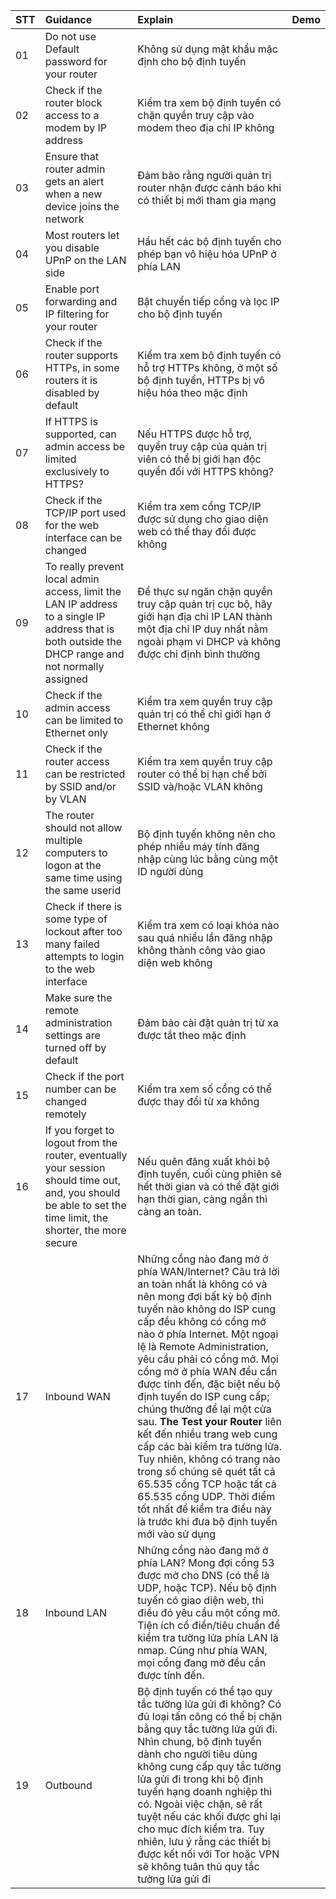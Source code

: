 |STT|Guidance|Explain|Demo|
|:---|:---|:---|:---|
|01|Do not use Default password for your router|Không sử dụng mật khẩu mặc định cho bộ định tuyến||
|02|Check if the router block access to a modem by IP address|Kiểm tra xem bộ định tuyến có chặn quyền truy cập vào modem theo địa chỉ IP không||
|03|Ensure that router admin gets an alert when a new device joins the network|Đảm bảo rằng người quản trị router nhận được cảnh báo khi có thiết bị mới tham gia mạng||
|04|Most routers let you disable UPnP on the LAN side|Hầu hết các bộ định tuyến cho phép bạn vô hiệu hóa UPnP ở phía LAN||
|05|Enable port forwarding and IP filtering for your router|Bật chuyển tiếp cổng và lọc IP cho bộ định tuyến||
|06|Check if the router supports HTTPs, in some routers it is disabled by default|Kiểm tra xem bộ định tuyến có hỗ trợ HTTPs không, ở một số bộ định tuyến, HTTPs bị vô hiệu hóa theo mặc định||
|07|If HTTPS is supported, can admin access be limited exclusively to HTTPS?|Nếu HTTPS được hỗ trợ, quyền truy cập của quản trị viên có thể bị giới hạn độc quyền đối với HTTPS không?||
|08|Check if the TCP/IP port used for the web interface can be changed|Kiểm tra xem cổng TCP/IP được sử dụng cho giao diện web có thể thay đổi được không||
|09|To really prevent local admin access, limit the LAN IP address to a single IP address that is both outside the DHCP range and not normally assigned|Để thực sự ngăn chặn quyền truy cập quản trị cục bộ, hãy giới hạn địa chỉ IP LAN thành một địa chỉ IP duy nhất nằm ngoài phạm vi DHCP và không được chỉ định bình thường||
|10|Check if the admin access can be limited to Ethernet only|Kiểm tra xem quyền truy cập quản trị có thể chỉ giới hạn ở Ethernet không||
|11|Check if the router access can be restricted by SSID and/or by VLAN|Kiểm tra xem quyền truy cập router có thể bị hạn chế bởi SSID và/hoặc VLAN không||
|12|The router should not allow multiple computers to logon at the same time using the same userid|Bộ định tuyến không nên cho phép nhiều máy tính đăng nhập cùng lúc bằng cùng một ID người dùng||
|13|Check if there is some type of lockout after too many failed attempts to login to the web interface|Kiểm tra xem có loại khóa nào sau quá nhiều lần đăng nhập không thành công vào giao diện web không||
|14|Make sure the remote administration settings are turned off by default|Đảm bảo cài đặt quản trị từ xa được tắt theo mặc định||
|15|Check if the port number can be changed remotely|Kiểm tra xem số cổng có thể được thay đổi từ xa không||
|16|If you forget to logout from the router, eventually your session should time out, and, you should be able to set the time limit, the shorter, the more secure|Nếu quên đăng xuất khỏi bộ định tuyến, cuối cùng phiên sẽ hết thời gian và có thể đặt giới hạn thời gian, càng ngắn thì càng an toàn.||
|17|Inbound WAN|Những cổng nào đang mở ở phía WAN/Internet? Câu trả lời an toàn nhất là không có và nên mong đợi bất kỳ bộ định tuyến nào không do ISP cung cấp đều không có cổng mở nào ở phía Internet. Một ngoại lệ là Remote Administration, yêu cầu phải có cổng mở. Mọi cổng mở ở phía WAN đều cần được tính đến, đặc biệt nếu bộ định tuyến do ISP cung cấp; chúng thường để lại một cửa sau. **The Test your Router** liên kết đến nhiều trang web cung cấp các bài kiểm tra tường lửa. Tuy nhiên, không có trang nào trong số chúng sẽ quét tất cả 65.535 cổng TCP hoặc tất cả 65.535 cổng UDP. Thời điểm tốt nhất để kiểm tra điều này là trước khi đưa bộ định tuyến mới vào sử dụng||
|18|Inbound LAN|Những cổng nào đang mở ở phía LAN? Mong đợi cổng 53 được mở cho DNS (có thể là UDP, hoặc TCP). Nếu bộ định tuyến có giao diện web, thì điều đó yêu cầu một cổng mở. Tiện ích cổ điển/tiêu chuẩn để kiểm tra tường lửa phía LAN là nmap. Cũng như phía WAN, mọi cổng đang mở đều cần được tính đến.||
|19|Outbound|Bộ định tuyến có thể tạo quy tắc tường lửa gửi đi không? Có đủ loại tấn công có thể bị chặn bằng quy tắc tường lửa gửi đi. Nhìn chung, bộ định tuyến dành cho người tiêu dùng không cung cấp quy tắc tường lửa gửi đi trong khi bộ định tuyến hạng doanh nghiệp thì có. Ngoài việc chặn, sẽ rất tuyệt nếu các khối được ghi lại cho mục đích kiểm tra. Tuy nhiên, lưu ý rằng các thiết bị được kết nối với Tor hoặc VPN sẽ không tuân thủ quy tắc tường lửa gửi đi||

